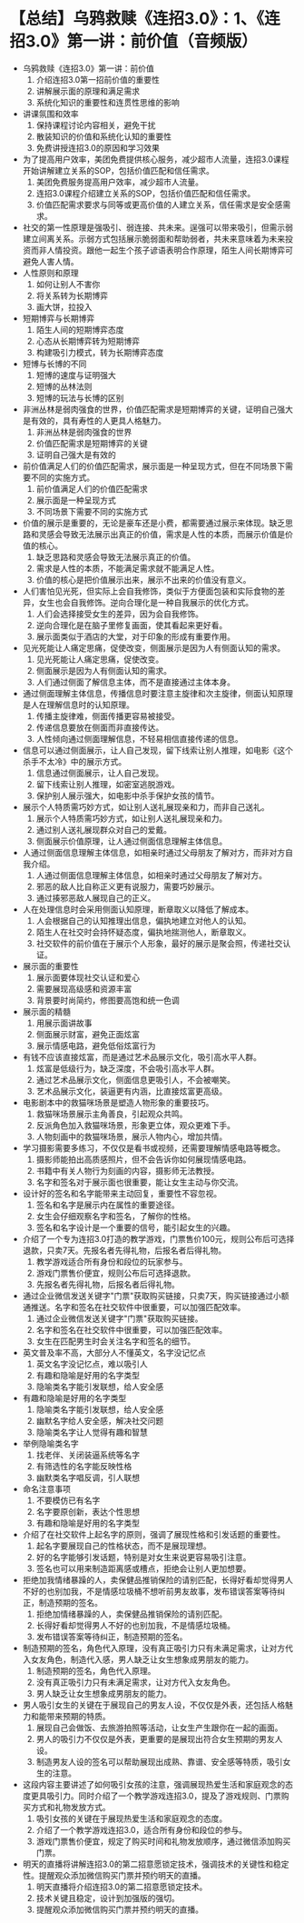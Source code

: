 # 【总结】乌鸦救赎《连招3.0》：1、《连招3.0》第一讲：前价值（音频版）

-   乌鸦救赎《连招3.0》第一讲：前价值
    1.  介绍连招3.0第一招前价值的重要性
    2.  讲解展示面的原理和满足需求
    3.  系统化知识的重要性和连贯性思维的影响
-   讲课氛围和效率
    1.  保持课程讨论内容相关，避免干扰
    2.  散装知识的价值和系统化认知的重要性
    3.  免费讲授连招3.0的原因和学习效果
-   为了提高用户效率，美团免费提供核心服务，减少超市人流量，连招3.0课程开始讲解建立关系的SOP，包括价值匹配和信任需求。
    1.  美团免费服务提高用户效率，减少超市人流量。
    2.  连招3.0课程介绍建立关系的SOP，包括价值匹配和信任需求。
    3.  价值匹配需求要求与同等或更高价值的人建立关系，信任需求是安全感需求。
-   社交的第一性原理是强吸引、弱连接、共未来。逞强可以带来吸引，但需示弱建立间离关系。示弱方式包括展示脆弱面和帮助弱者，共未来意味着为未来投资而非人情投资。跟他一起生个孩子谚语表明合作原理，陌生人间长期博弈可避免人害人情。
-   人性原则和原理
    1.  如何让别人不害你
    2.  将关系转为长期博弈
    3.  画大饼，拉投入
-   短期博弈与长期博弈
    1.  陌生人间的短期博弈态度
    2.  心态从长期博弈转为短期博弈
    3.  构建吸引力模式，转为长期博弈态度
-   短博与长博的不同
    1.  短博的速度与证明强大
    2.  短博的丛林法则
    3.  短博的玩法与长博的区别
-   非洲丛林是弱肉强食的世界，价值匹配需求是短期博弈的关键，证明自己强大是有效的，具有寿性的人更具人格魅力。
    1.  非洲丛林是弱肉强食的世界
    2.  价值匹配需求是短期博弈的关键
    3.  证明自己强大是有效的
-   前价值满足人们的价值匹配需求，展示面是一种呈现方式，但在不同场景下需要不同的实施方式。
    1.  前价值满足人们的价值匹配需求
    2.  展示面是一种呈现方式
    3.  不同场景下需要不同的实施方式
-   价值的展示是重要的，无论是豪车还是小费，都需要通过展示来体现。缺乏思路和灵感会导致无法展示出真正的价值，需求是人性的本质，而展示价值是价值的核心。
    1.  缺乏思路和灵感会导致无法展示真正的价值。
    2.  需求是人性的本质，不能满足需求就不能满足人性。
    3.  价值的核心是把价值展示出来，展示不出来的价值没有意义。
-   人们害怕见光死，但实际上会自我修饰，类似于方便面包装和实际食物的差异，女生也会自我修饰。逆向合理化是一种自我展示的优化方式。
    1.  人们会选择接受女生的差异，因为会自我修饰。
    2.  逆向合理化是在脑子里修复画面，使其看起来更好看。
    3.  展示面类似于酒店的大堂，对于印象的形成有重要作用。
-   见光死能让人痛定思痛，促使改变，侧面展示是因为人有侧面认知的需求。
    1.  见光死能让人痛定思痛，促使改变。
    2.  侧面展示是因为人有侧面认知的需求。
    3.  人们通过侧面了解信息主体，而不是直接通过主体本身。
-   通过侧面理解主体信息，传播信息时要注意主旋律和次主旋律，侧面认知原理是人在理解信息时的认知原理。
    1.  传播主旋律难，侧面传播更容易被接受。
    2.  传递信息要放在侧面而非直接传达。
    3.  人性倾向通过侧面理解信息，不轻易相信直接传递的信息。
-   信息可以通过侧面展示，让人自己发现，留下线索让别人推理，如电影《这个杀手不太冷》中的展示方式。
    1.  信息通过侧面展示，让人自己发现。
    2.  留下线索让别人推理，如密室逃脱游戏。
    3.  保护别人展示强大，如电影中杀手保护女孩的情节。
-   展示个人特质需巧妙方式，如让别人送礼展现亲和力，而非自己送礼。
    1.  展示个人特质需巧妙方式，如让别人送礼展现亲和力。
    2.  通过别人送礼展现群众对自己的爱戴。
    3.  侧面展示价值原理，让人通过侧面信息理解主体信息。
-   人通过侧面信息理解主体信息，如相亲时通过父母朋友了解对方，而非对方自我介绍。
    1.  人通过侧面信息理解主体信息，如相亲时通过父母朋友了解对方。
    2.  邪恶的敌人比自称正义更有说服力，需要巧妙展示。
    3.  通过揍邪恶敌人展现自己的正义。
-   人在处理信息时会采用侧面认知原理，断章取义以降低了解成本。
    1.  人会根据自己的认知推理出信息，偏执地建立对他人的认知。
    2.  陌生人在社交时会持怀疑态度，偏执地揣测他人，断章取义。
    3.  社交软件的前价值在于展示个人形象，最好的展示是聚会照，传递社交认证。
-   展示面的重要性
    1.  展示面要体现社交认证和爱心
    2.  需要展现高级感和资源丰富
    3.  背景要时尚简约，修图要高饱和统一色调
-   展示面的精髓
    1.  用展示面讲故事
    2.  侧面展示财富，避免正面炫富
    3.  展示情感电路，避免低俗炫富行为
-   有钱不应该直接炫富，而是通过艺术品展示文化，吸引高水平人群。
    1.  炫富是低级行为，缺乏深度，不会吸引高水平人群。
    2.  通过艺术品展示文化，侧面信息更吸引人，不会被嘲笑。
    3.  艺术品展示文化，装逼更有内涵，比直接炫富更高级。
-   电影剧本中的救猫咪场景是塑造人物形象的重要技巧。
    1.  救猫咪场景展示主角善良，引起观众共鸣。
    2.  反派角色加入救猫咪场景，形象更立体，观众更难下手。
    3.  人物刻画中的救猫咪场景，展示人物内心，增加共情。
-   学习摄影需要多练习，不仅仅是看书或视频，还需要理解情感电路等概念。
    1.  摄影师能拍出高质感照片，但不会告诉你如何展现情感电路。
    2.  书籍中有关人物行为刻画的内容，摄影师无法教授。
    3.  名字和签名对于展示面也很重要，能让女生主动与你交流。
-   设计好的签名和名字能带来主动回复，重要性不容忽视。
    1.  签名和名字是展示内在属性的重要途径。
    2.  女生会仔细观察名字和签名，了解你的性格。
    3.  签名和名字设计是一个重要的信号，能引起女生的兴趣。
-   介绍了一个专为连招3.0打造的教学游戏，门票售价100元，规则公布后可选择退款，只卖7天。先报名者先得礼物，后报名者后得礼物。
    1.  教学游戏适合所有身份和段位的玩家参与。
    2.  游戏门票售价便宜，规则公布后可选择退款。
    3.  先报名者先得礼物，后报名者后得礼物。
-   通过企业微信发送关键字"门票"获取购买链接，只卖7天，购买链接通过小额通推送。名字和签名在社交软件中很重要，可以加强匹配效率。
    1.  通过企业微信发送关键字"门票"获取购买链接。
    2.  名字和签名在社交软件中很重要，可以加强匹配效率。
    3.  女生在匹配男生时会关注名字和签名的细节。
-   英文普及率不高，大部分人不懂英文，名字没记忆点
    1.  英文名字没记忆点，难以吸引人
    2.  有趣和隐喻是好用的名字类型
    3.  隐喻类名字能引发联想，给人安全感
-   有趣和隐喻是好用的名字类型
    1.  隐喻类名字能引发联想，给人安全感
    2.  幽默名字给人安全感，解决社交问题
    3.  隐喻类名字让人觉得有趣和智慧
-   举例隐喻类名字
    1.  找老伴、关闭装逼系统等名字
    2.  有筛选性的名字能反映性格
    3.  幽默类名字唱反调，引人联想
-   命名注意事项
    1.  不要模仿已有名字
    2.  名字要原创新，表达个性思想
    3.  有趣和隐喻是好用的名字类型
-   介绍了在社交软件上起名字的原则，强调了展现性格和引发话题的重要性。
    1.  起名字要展现自己的性格状态，而不是展现理想。
    2.  好的名字能够引发话题，特别是对女生来说更容易吸引注意。
    3.  签名也可以用来制造距离感或槽点，拒绝会让别人更加想要。
-   拒绝加我情绪暴躁的人，卖保健品推销保险的请别匹配，长得好看却觉得男人不好的也别加我，不是情感垃圾桶不想听前男友故事，发布错误答案等待纠正，制造预期的签名。
    1.  拒绝加情绪暴躁的人，卖保健品推销保险的请别匹配。
    2.  长得好看却觉得男人不好的也别加我，不是情感垃圾桶。
    3.  发布错误答案等待纠正，制造预期的签名。
-   制造预期的签名，角色代入原理，没有真正吸引力只有未满足需求，让对方代入女友角色，制造代入感，男人缺乏让女生想象成男朋友的能力。
    1.  制造预期的签名，角色代入原理。
    2.  没有真正吸引力只有未满足需求，让对方代入女友角色。
    3.  男人缺乏让女生想象成男朋友的能力。
-   男人吸引女生的关键在于展现自己的男友人设，不仅仅是外表，还包括人格魅力和能带来预期的特质。
    1.  展现自己会做饭、去旅游拍照等活动，让女生产生跟你在一起的画面。
    2.  男人的吸引力不仅仅是外表，更重要的是展现出符合女生预期的男友人设。
    3.  制造男友人设的签名可以帮助展现出成熟、靠谱、安全感等特质，吸引女生的注意。
-   这段内容主要讲述了如何吸引女孩的注意，强调展现热爱生活和家庭观念的态度更具吸引力。同时介绍了一个教学游戏连招3.0，提及了游戏规则、门票购买方式和礼物发放方式。
    1.  吸引女孩的关键在于展现热爱生活和家庭观念的态度。
    2.  介绍了一个教学游戏连招3.0，适合所有身份和段位的参与。
    3.  游戏门票售价便宜，规定了购买时间和礼物发放顺序，通过微信添加购买门票。
-   明天的直播将讲解连招3.0的第二招意愿锁定技术，强调技术的关键性和稳定性。提醒观众添加微信购买门票并预约明天的直播。
    1.  明天直播将介绍连招3.0的第二招意愿锁定技术。
    2.  技术关键且稳定，设计到加强版的强切。
    3.  提醒观众添加微信购买门票并预约明天的直播。